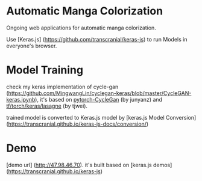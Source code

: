 
# Automatic Manga Colorization

Ongoing web applications for automatic manga colorization.

Use [Keras.js] (https://github.com/transcranial/keras-js) to run Models in everyone's browser.


# Model Training

check my keras implementation of cycle-gan (https://github.com/MingwangLin/cyclegan-keras/blob/master/CycleGAN-keras.ipynb), it's based on [pytorch-CycleGan](https://github.com/junyanz/pytorch-CycleGAN-and-pix2pix) (by junyanz) and [tf/torch/keras/lasagne](https://github.com/tjwei/GANotebooks) (by tjwei).

trained model is converted to Keras.js model by [keras.js Model Conversion] (https://transcranial.github.io/keras-js-docs/conversion/)


# Demo

[demo url] (http://47.98.46.70). it's built based on [keras.js demos] (https://transcranial.github.io/keras-js) 
